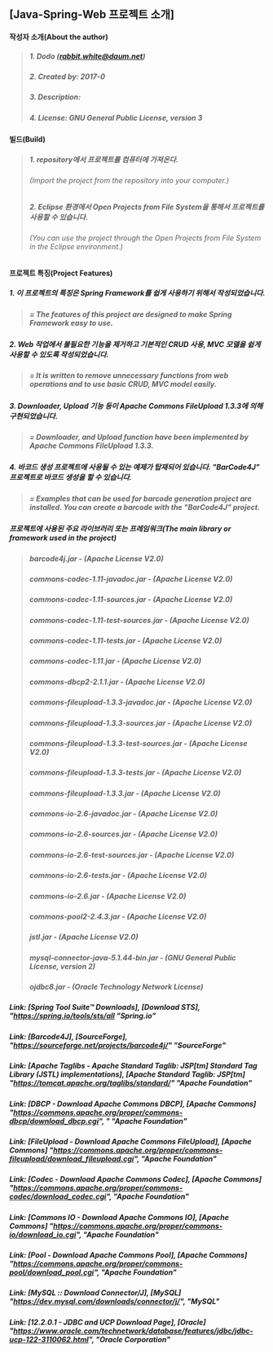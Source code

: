 ## [Java-Spring-Web 프로젝트 소개]

#### 작성자 소개(About the author)
> ##### 1. Dodo (rabbit.white@daum.net)
> ##### 2. Created by: 2017-0
> ##### 3. Description:
> ##### 4. License: GNU General Public License, version 3

#### 빌드(Build)
> ##### 1. repository에서 프로젝트를 컴퓨터에 가져온다.
> ###### (Import the project from the repository into your computer.)
> ##### 2. Eclipse 환경에서 Open Projects from File System을 통해서 프로젝트를 사용할 수 있습니다.
> ###### (You can use the project through the Open Projects from File System in the Eclipse environment.)

#### 프로젝트 특징(Project Features)
##### 1. 이 프로젝트의 특징은 Spring Framework를 쉽게 사용하기 위해서 작성되었습니다.
> ##### = The features of this project are designed to make Spring Framework easy to use.
##### 2. Web 작업에서 불필요한 기능을 제거하고 기본적인 CRUD 사용, MVC 모델을 쉽게 사용할 수 있도록 작성되었습니다.
> ##### = It is written to remove unnecessary functions from web operations and to use basic CRUD, MVC model easily.
##### 3. Downloader, Upload 기능 등이 Apache Commons FileUpload 1.3.3에 의해 구현되었습니다.
> ##### = Downloader, and Upload function have been implemented by Apache Commons FileUpload 1.3.3.
##### 4. 바코드 생성 프로젝트에 사용될 수 있는 예제가 탑재되어 있습니다. "BarCode4J" 프로젝트로 바코드 생성을 할 수 있습니다.
> ##### = Examples that can be used for barcode generation project are installed. You can create a barcode with the "BarCode4J" project.

##### 프로젝트에 사용된 주요 라이브러리 또는 프레임워크(The main library or framework used in the project)
> ##### barcode4j.jar - (Apache License V2.0)
> ##### commons-codec-1.11-javadoc.jar - (Apache License V2.0)
> ##### commons-codec-1.11-sources.jar - (Apache License V2.0)
> ##### commons-codec-1.11-test-sources.jar - (Apache License V2.0)
> ##### commons-codec-1.11-tests.jar - (Apache License V2.0)
> ##### commons-codec-1.11.jar - (Apache License V2.0)
> ##### commons-dbcp2-2.1.1.jar - (Apache License V2.0)
> ##### commons-fileupload-1.3.3-javadoc.jar - (Apache License V2.0)
> ##### commons-fileupload-1.3.3-sources.jar - (Apache License V2.0)
> ##### commons-fileupload-1.3.3-test-sources.jar - (Apache License V2.0)
> ##### commons-fileupload-1.3.3-tests.jar - (Apache License V2.0)
> ##### commons-fileupload-1.3.3.jar - (Apache License V2.0)
> ##### commons-io-2.6-javadoc.jar - (Apache License V2.0)
> ##### commons-io-2.6-sources.jar - (Apache License V2.0)
> ##### commons-io-2.6-test-sources.jar - (Apache License V2.0)
> ##### commons-io-2.6-tests.jar - (Apache License V2.0)
> ##### commons-io-2.6.jar - (Apache License V2.0)
> ##### commons-pool2-2.4.3.jar - (Apache License V2.0)
> ##### jstl.jar - (Apache License V2.0)
> ##### mysql-connector-java-5.1.44-bin.jar - (GNU General Public License, version 2)
> ##### ojdbc8.jar - (Oracle Technology Network License)

##### Link: [Spring Tool Suite™ Downloads], [Download STS], "https://spring.io/tools/sts/all "Spring.io"
##### Link: [Barcode4J], [SourceForge], "https://sourceforge.net/projects/barcode4j/" "SourceForge"
##### Link: [Apache Taglibs - Apache Standard Taglib: JSP[tm] Standard Tag Library (JSTL) implementations], [Apache Standard Taglib: JSP[tm] "https://tomcat.apache.org/taglibs/standard/" "Apache Foundation"
##### Link: [DBCP - Download Apache Commons DBCP], [Apache Commons] "https://commons.apache.org/proper/commons-dbcp/download_dbcp.cgi", " "Apache Foundation"
##### Link: [FileUpload - Download Apache Commons FileUpload], [Apache Commons] "https://commons.apache.org/proper/commons-fileupload/download_fileupload.cgi", "Apache Foundation"
##### Link: [Codec - Download Apache Commons Codec], [Apache Commons] "https://commons.apache.org/proper/commons-codec/download_codec.cgi", "Apache Foundation"
##### Link: [Commons IO - Download Apache Commons IO], [Apache Commons] "https://commons.apache.org/proper/commons-io/download_io.cgi", "Apache Foundation"
##### Link: [Pool - Download Apache Commons Pool], [Apache Commons] "https://commons.apache.org/proper/commons-pool/download_pool.cgi", "Apache Foundation"
##### Link: [MySQL :: Download Connector/J], [MySQL] "https://dev.mysql.com/downloads/connector/j/", "MySQL"
##### Link: [12.2.0.1 - JDBC and UCP Download Page], [Oracle] "https://www.oracle.com/technetwork/database/features/jdbc/jdbc-ucp-122-3110062.html", "Oracle Corporation"
